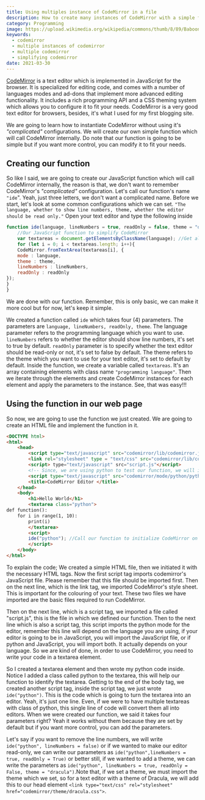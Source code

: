 ```yaml
---
title: Using multiples instance of CodeMirror in a file
description: How to create many instances of CodeMirror with a simple function
category: Programming
image: https://upload.wikimedia.org/wikipedia/commons/thumb/8/89/Baboon.svg/1200px-Baboon.svg.png
keywords: 
  - codemirror
  - multiple instances of codemirror
  - multiple codemirror
  - simplifying codemirror
date: 2021-03-30
---
```



[CodeMirror](https://www.codemirror.net) is a text editor which is implemented in JavaScript for the browser. It is specialized for editing code, and comes with a number of languages modes and ad-dons that implement more advanced editing functionality.
It includes a rich programming API and a CSS theming system which allows you to configure it to fit your needs.
CodeMirror is a very good text editor for browsers, besides, it's what I used for my first blogging site.

We are going to learn how to instantiate CodeMirror without using it's _"complicated"_ configurations. We will create our own simple function which will call CodeMirror internally.
Do note that our function is going to be simple but if you want more control, you can modify it to fit your needs. 

## Creating our function
So like I said, we are going to create our JavaScript function which will call CodeMirror internally, the reason is that, we don't want to remember CodeMirror's _"complicated"_ configuration.
Let's call our function's name `"ide`". Yeah, just three letters, we don't want a complicated name. Before we start, let's look at some common configurations which we can set.
`"The language, whether to show line numbers, theme, whether the editor should be read only."` Open your text editor and type the following inside 

```javascript
function ide(language, lineNumbers = true, readOnly = false, theme = "default"){
    //Our JavaScript function to simplify CodeMirror
    var textareas = document.getElementsByClassName(language); //Get all elements having a class name of the language.
    for (let i = 0; i < textareas.length; i++){
    CodeMirror.fromTextArea(textareas[i], {
    mode : language,
    theme : theme,
    lineNumbers : lineNumbers,
    readOnly : readOnly
});
}
}
```
We are done with our function. Remember, this is only basic, we can make it more cool but for now, let's keep it simple.

We created a function called `ide` which takes four (4) parameters. The parameters are `language, lineNumbers, readOnly, theme`. The language parameter refers to the programming language which you want to use.` lineNumbers` refers to whether the editor should show line numbers, it's set to true by default. `readOnly` parameter is to specify whether the text editor should be read-only or not, it's set to false by default. The theme refers to the theme which you want to use for your text editor, it's set to default by default.
Inside the function, we create a variable called `textareas`. It's an array containing elements with class name `"programming language"`. Then we iterate through the elements and create CodeMirror instances for each element and apply the parameters to the instance.
See, that was easy!!! 

## Using the function in our web page

So now, we are going to use the function we just created. We are going to create an HTML file and implement the function in it.

```html
<DOCTYPE html>
<html>
    <head>
        <script type="text/javascript" src="codemirror/lib/codemirror.js"></script>
        <link rel="stylesheet" type = "text/css" src="codemirror/lib/codemirror.css">
        <script> type="text/javascript" src="script.js"</script>
        <!-- Since, we are using python to test our function, we will import it's file -->
        <script type="text/javascript" src="codemirror/mode/python/python.js"></script>
        <title>CodeMirror Editor </title>
    </head>
    <body>
        <h1>Hello World</h1>
        <textarea class="python">
def function():
    for i in range(1, 10):
        print(i)
        </textarea>
        <script>
        ide("python"); //Call our function to initialize CodeMirror on the textarea with class "python"
        </script>
    </body>
</html>
```

 To explain the code; We created a simple HTML file, then we initiated it with the necessary HTML tags. Now the first script tag imports codemirror's JavaScript file. Please remember that this file should be imported first.
Then on the next line, which is the link tag, we imported CodeMirror's style sheet. This is important for the colouring of your text.
These two files we have imported are the basic files required to run CodeMirror.

Then on the next line, which is a script tag, we imported a file called "script.js", this is the file in which we defined our function.
Then to the next line which is also a script tag, this script imports the python mode for the editor, remember this line will depend on the language you are using, if your editor is going to be in JavaScript, you will import the JavaScript file, or if python and JavaScript, you will import both. It actually depends on your language.
So we are kind of done, in order to use CodeMirror, you need to write your code in a textarea element. 

So I created a textarea element and then wrote my python code inside. Notice I added a class called python to the textarea, this will help our function to identify the textarea.
Getting to the end of the body tag, we created another script tag, inside the script tag, we just wrote `ide("python")`. This is the code which is going to turn the textarea into an editor. Yeah, it's just one line. Even, if we were to have multiple textareas with class of python, this single line of code will convert them all into editors. When we were created our function, we said it takes four parameters right? Yeah it works without them because they are set by default but if you want more control, you can add the parameters. 

Let's say if you want to remove the line numbers, we will write `ide("python", lineNumbers = false)` or if we wanted to make our editor read-only, we can write our parameters as `ide("python",lineNumbers = true, readOnly = True)` or better still, if we wanted to add a theme, we can write the parameters as `ide("python", lineNumbers = true, readOnly = False, theme = "dracula")`.Note that, if we set a theme, we must import the theme which we set, so for a text editor with a theme of Dracula, we will add this to our head element `<link type="text/css" rel="stylesheet" href="codemirror/theme/dracula.css">`. 
